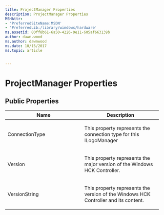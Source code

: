 ```yaml
---
title: ProjectManager Properties
description: ProjectManager Properties
MSHAttr:
- 'PreferredSiteName:MSDN'
- 'PreferredLib:/library/windows/hardware'
ms.assetid: 80ff8b61-6a50-4226-9e11-605af663139b
author: dawn.wood
ms.author: dawnwood
ms.date: 10/15/2017
ms.topic: article


---
```


# ProjectManager Properties


## <span id="Public_Properties"></span><span id="public_properties"></span><span id="PUBLIC_PROPERTIES"></span>Public Properties


<table>
<colgroup>
<col width="50%" />
<col width="50%" />
</colgroup>
<thead>
<tr class="header">
<th>Name</th>
<th>Description</th>
</tr>
</thead>
<tbody>
<tr class="odd">
<td><p>ConnectionType</p></td>
<td><p>This property represents the connection type for this ILogoManager</p></td>
</tr>
<tr class="even">
<td><p>Version</p></td>
<td><p>This property represents the major version of the Windows HCK Controller.</p></td>
</tr>
<tr class="odd">
<td><p>VersionString</p></td>
<td><p>This property represents the version of the Windows HCK Controller and its content.</p></td>
</tr>
</tbody>
</table>

 

 

 






